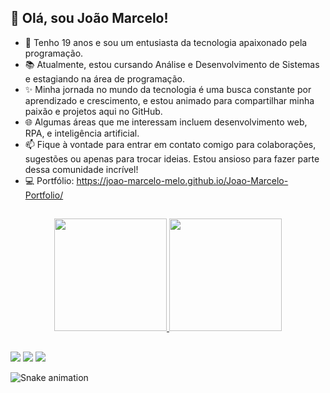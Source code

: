 ## 👋 Olá, sou João Marcelo!

- 🚀 Tenho 19 anos e sou um entusiasta da tecnologia apaixonado pela programação.
- 📚 Atualmente, estou cursando Análise e Desenvolvimento de Sistemas e estagiando na área de programação.
- ✨ Minha jornada no mundo da tecnologia é uma busca constante por aprendizado e crescimento, e estou animado para compartilhar minha paixão e projetos aqui no GitHub.
- 🌐 Algumas áreas que me interessam incluem desenvolvimento web, RPA, e inteligência artificial.
- 📫 Fique à vontade para entrar em contato comigo para colaborações, sugestões ou apenas para trocar ideias. Estou ansioso para fazer parte dessa comunidade incrível!
- 💻 Portfólio: <a href="https://joao-marcelo-melo.github.io/Joao-Marcelo-Portfolio/">https://joao-marcelo-melo.github.io/Joao-Marcelo-Portfolio/<a>

##


<div align="center">
  <a href="https://github.com/Joao-Marcelo-Melo">
  <img height="180em" src="https://github-readme-stats.vercel.app/api?username=Joao-Marcelo-Melo&show_icons=true&theme=algolia&include_all_commits=true&count_private=true"/>
  <img height="180em" src="https://github-readme-stats.vercel.app/api/top-langs/?username=Joao-Marcelo-Melo&layout=compact&langs_count=7&theme=algolia"/>
</div>
  
  ##
 
<div> 
  <a href="https://www.instagram.com/joao_marcelo_25/" target="_blank"><img src="https://img.shields.io/badge/-Instagram-%23E4405F?style=for-the-badge&logo=instagram&logoColor=white" target="_blank"></a>
  <a href = "mailto:marcelo25256464@gmail.com"><img src="https://img.shields.io/badge/-Gmail-%23333?style=for-the-badge&logo=gmail&logoColor=white" target="_blank"></a>
  <a href="https://www.linkedin.com/in/joão-marcelo-0995a0235/" target="_blank"><img src="https://img.shields.io/badge/-LinkedIn-%230077B5?style=for-the-badge&logo=linkedin&logoColor=white" target="_blank"></a> 
  
  ![Snake animation](https://github.com/Joao-Marcelo-Melo/Joao-Marcelo-Melo/blob/output/github-contribution-grid-snake.svg)
</div>





